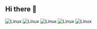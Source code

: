 ## Hi there 👋

<img alt="Linux" src="https://img.shields.io/badge/Linux-FCC624?style=for-the-badge&logo=linux&logoColor=black" />
<img alt="Linux" src="https://img.shields.io/badge/CSS-239120?&style=for-the-badge&logo=css3&logoColor=white" />
<img alt="Linux" src="https://img.shields.io/badge/JavaScript-323330?style=for-the-badge&logo=javascript&logoColor=F7DF1E" />
<img alt="Linux" src="https://img.shields.io/badge/Python-14354C?style=for-the-badge&logo=python&logoColor=white" />
<img alt="Linux" src="https://img.shields.io/badge/HTML-239120?style=for-the-badge&logo=html5&logoColor=white" />
